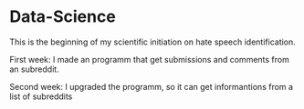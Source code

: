 # Data-Science
This is the beginning of my scientific initiation on hate speech identification.

First week:
  I made an programm that get submissions and comments from an subreddit.
  
Second week:
   I upgraded the programm, so it can get informantions from a list of subreddits
